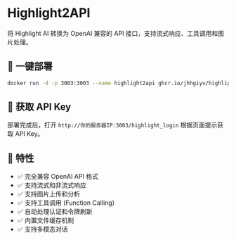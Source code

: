 # Highlight2API

将 Highlight AI 转换为 OpenAI 兼容的 API 接口，支持流式响应、工具调用和图片处理。

## 🚀 一键部署

```bash
docker run -d -p 3003:3003 --name highlight2api ghcr.io/jhhgiyv/highlight2api:latest
```

## 📝 获取 API Key

部署完成后，打开 `http://你的服务器IP:3003/highlight_login` 根据页面提示获取 API Key。

## 🎯 特性

- ✅ 完全兼容 OpenAI API 格式
- ✅ 支持流式和非流式响应
- ✅ 支持图片上传和分析
- ✅ 支持工具调用 (Function Calling)
- ✅ 自动处理认证和令牌刷新
- ✅ 内置文件缓存机制
- ✅ 支持多模态对话